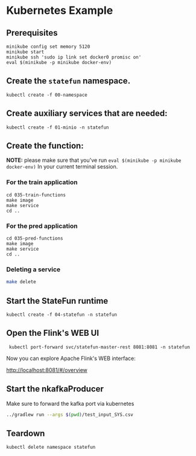 # Kubernetes Example


## Prerequisites


```
minikube config set memory 5120
minikube start
minikube ssh 'sudo ip link set docker0 promisc on'
eval $(minikube -p minikube docker-env)
```

## Create the `statefun` namespace.

```
kubectl create -f 00-namespace
```

## Create auxiliary services that are needed:
 
```
kubectl create -f 01-minio -n statefun
``` 

## Create the function:

**NOTE:**  please make sure that you've run `eval $(minikube -p minikube docker-env)` In your current terminal session.


### For the train application

```
cd 035-train-functions
make image
make service
cd ..
```

### For the pred application

```
cd 035-pred-functions
make image
make service
cd ..
```

### Deleting a service

```bash
make delete
````

## Start the StateFun runtime

```
kubectl create -f 04-statefun -n statefun
```

## Open the Flink's WEB UI

```
 kubectl port-forward svc/statefun-master-rest 8081:8081 -n statefun
```

Now you can explore Apache Flink's WEB interface:

[http://localhost:8081/#/overview](http://localhost:8081/#/overview)

## Start the nkafkaProducer

Make sure to forward the kafka port via kubernetes

```bash
../gradlew run --args $(pwd)/test_input_SYS.csv
```

## Teardown

```
kubectl delete namespace statefun
```



